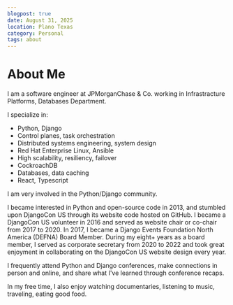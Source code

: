 ```yaml
---
blogpost: true
date: August 31, 2025
location: Plano Texas
category: Personal
tags: about
---
```


# About Me

I am a software engineer at JPMorganChase & Co. working in Infrastracture Platforms, Databases Department. 

I specialize in:
* Python, Django
* Control planes, task orchestration
* Distributed systems engineering, system design
* Red Hat Enterprise Linux, Ansible
* High scalability, resiliency, failover
* CockroachDB
* Databases, data caching
* React, Typescript

I am very involved in the Python/Django community. 

I became interested in Python and open-source code in 2013, and stumbled upon DjangoCon US through its website code hosted on GitHub. I became a DjangoCon US volunteer in 2016 and served as website chair or co-chair from 2017 to 2020. In 2017, I became a Django Events Foundation North America (DEFNA) Board Member. During my eight+ years as a board member, I served as corporate secretary from 2020 to 2022 and took great enjoyment in collaborating on the DjangoCon US website design every year. 

I frequently attend Python and Django conferences, make connections in person and online, and share what I've learned through conference recaps.

In my free time, I also enjoy watching documentaries, listening to music, traveling, eating good food.  
